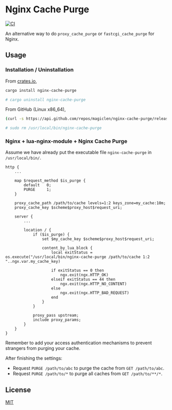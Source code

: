 Nginx Cache Purge
====================

[![CI](https://github.com/magiclen/nginx-cache-purge/actions/workflows/ci.yml/badge.svg)](https://github.com/magiclen/nginx-cache-purge/actions/workflows/ci.yml)

An alternative way to do `proxy_cache_purge` or `fastcgi_cache_purge` for Nginx.

## Usage

### Installation / Uninstallation

From [crates.io](https://crates.io/crates/nginx-cache-purge),

```bash
cargo install nginx-cache-purge

# cargo uninstall nginx-cache-purge
```

From GitHub (Linux x86_64),

```bash
(curl -s https://api.github.com/repos/magiclen/nginx-cache-purge/releases/latest | sed -r -n 's/.*"browser_download_url": *"(.*\/nginx-cache-purge_'$(uname -m)')".*/\1/p' | wget -i -) && sudo mv nginx-cache-purge_$(uname -m) /usr/local/bin/nginx-cache-purge && sudo chmod +x /usr/local/bin/nginx-cache-purge

# sudo rm /usr/local/bin/nginx-cache-purge
```

### Nginx + lua-nginx-module + Nginx Cache Purge

Assume we have already put the executable file `nginx-cache-purge` in `/usr/local/bin/`.

```nginx
http {
    ...

    map $request_method $is_purge {                                                             
        default   0;
        PURGE     1;
    }

    proxy_cache_path /path/to/cache levels=1:2 keys_zone=my_cache:10m;
    proxy_cache_key $scheme$proxy_host$request_uri;

    server {
        ...

        location / {
            if ($is_purge) {
                set $my_cache_key $scheme$proxy_host$request_uri;

                content_by_lua_block {
                    local exitStatus = os.execute("/usr/local/bin/nginx-cache-purge /path/to/cache 1:2 "..ngx.var.my_cache_key)
                     
                    if exitStatus == 0 then
                        ngx.exit(ngx.HTTP_OK)
                    elseif exitStatus == 44 then
                        ngx.exit(ngx.HTTP_NO_CONTENT)
                    else
                        ngx.exit(ngx.HTTP_BAD_REQUEST)
                    end
                } 
            }

            proxy_pass upstream;
            include proxy_params;
        }
    }
}
```

Remember to add your access authentication mechanisms to prevent strangers from purging your cache.

After finishing the settings:

* Request `PURGE /path/to/abc` to purge the cache from `GET /path/to/abc`.
* Request `PURGE /path/to/*` to purge all caches from `GET /path/to/**/*`.

## License

[MIT](LICENSE)